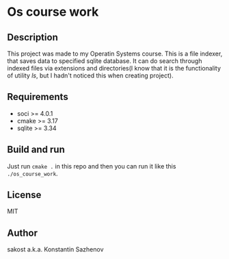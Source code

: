 # Os course work
## Description
This project was made to my Operatin Systems course.
This is a file indexer, that saves data to specified sqlite database.
It can do search through indexed files via extensions and directories(I know that it is the functionality of utility *ls*, but I hadn't noticed this when creating project).

## Requirements
* soci >= 4.0.1
* cmake >= 3.17
* sqlite >= 3.34

## Build and run
Just run `cmake .` in this repo and then you can run it like this `./os_course_work`.

## License
MIT

## Author
sakost a.k.a. Konstantin Sazhenov
